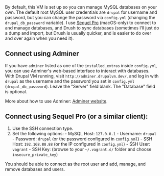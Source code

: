 By default, this VM is set up so you can manage MySQL databases on your own. The default root MySQL user credentials are `drupal` for username and password, but you can change the password via `config.yml` (changing the `drupal_db_password` variable). I use [Sequel Pro](http://www.sequelpro.com/) (macOS-only) to connect to and manage databases, and Drush to sync databases (sometimes I'll just do a dump and import, but Drush is usually quicker, and is easier to do over and over again when you need it).

## Connect using Adminer

If you have `adminer` listed as one of the `installed_extras` inside `config.yml`, you can use Adminer's web-based interface to interact with databases. With Drupal VM running, visit `http://adminer.drupalvm.dev/`, and log in with `drupal` as the username and the password you set in `config.yml` (`drupal_db_password`). Leave the "Server" field blank. The "Database" field is optional.

More about how to use Adminer: [Adminer website](http://www.adminer.org/).

## Connect using Sequel Pro (or a similar client):

  1. Use the SSH connection type.
  2. Set the following options:
    - MySQL Host: `127.0.0.1`
    - Username: `drupal`
    - Password: `drupal` (or the password configured in `config.yml`)
    - SSH Host: `192.168.88.88` (or  the IP configured in `config.yml`)
    - SSH User: `vagrant`
    - SSH Key: (browse to your `~/.vagrant.d/` folder and choose `insecure_private_key`)

You should be able to connect as the root user and add, manage, and remove databases and users.
